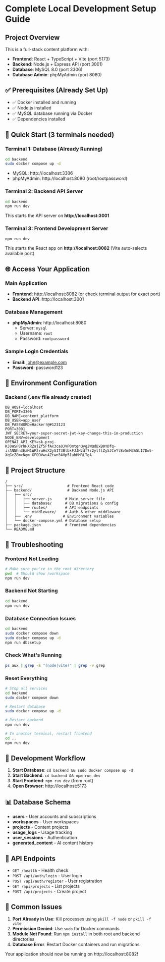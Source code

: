 # Complete Local Development Setup Guide

## Project Overview
This is a full-stack content platform with:
- **Frontend**: React + TypeScript + Vite (port 5173)
- **Backend**: Node.js + Express API (port 3001)
- **Database**: MySQL 8.0 (port 3306)
- **Database Admin**: phpMyAdmin (port 8080)

## ✅ Prerequisites (Already Set Up)
- ✅ Docker installed and running
- ✅ Node.js installed
- ✅ MySQL database running via Docker
- ✅ Dependencies installed

## 🚀 Quick Start (3 terminals needed)

### Terminal 1: Database (Already Running)
```bash
cd backend
sudo docker compose up -d
```
- MySQL: http://localhost:3306
- phpMyAdmin: http://localhost:8080 (root/rootpassword)

### Terminal 2: Backend API Server
```bash
cd backend
npm run dev
```
This starts the API server on **http://localhost:3001**

### Terminal 3: Frontend Development Server
```bash
npm run dev
```
This starts the React app on **http://localhost:8082** (Vite auto-selects available port)

## 🌐 Access Your Application

### Main Application
- **Frontend**: http://localhost:8082 (or check terminal output for exact port)
- **Backend API**: http://localhost:3001

### Database Management
- **phpMyAdmin**: http://localhost:8080
  - Server: `mysql`
  - Username: `root`  
  - Password: `rootpassword`

### Sample Login Credentials
- **Email**: john@example.com
- **Password**: password123

## 🔧 Environment Configuration

### Backend (.env file already created)
```env
DB_HOST=localhost
DB_PORT=3306
DB_NAME=content_platform
DB_USER=app_user
DB_PASSWORD=Hacker!@#123123
PORT=3001
JWT_SECRET=your-super-secret-jwt-key-change-this-in-production
NODE_ENV=development
OPENAI_API_KEY=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
```

## 📁 Project Structure
```
/
├── src/                    # Frontend React code
├── backend/                # Backend Node.js API
│   ├── src/
│   │   ├── server.js      # Main server file
│   │   ├── database/      # DB migrations & config
│   │   ├── routes/        # API endpoints
│   │   └── middleware/    # Auth & other middleware
│   ├── .env              # Environment variables
│   └── docker-compose.yml # Database setup
├── package.json           # Frontend dependencies
└── README.md
```

## 🐛 Troubleshooting

### Frontend Not Loading
```bash
# Make sure you're in the root directory
pwd  # Should show /workspace
npm run dev
```

### Backend Not Starting
```bash
cd backend
npm run dev
```

### Database Connection Issues
```bash
cd backend
sudo docker compose down
sudo docker compose up -d
npm run db:setup
```

### Check What's Running
```bash
ps aux | grep -E "(node|vite)" | grep -v grep
```

### Reset Everything
```bash
# Stop all services
cd backend
sudo docker compose down

# Restart database
sudo docker compose up -d

# Restart backend
npm run dev

# In another terminal, restart frontend
cd ..
npm run dev
```

## 🎯 Development Workflow

1. **Start Database**: `cd backend && sudo docker compose up -d`
2. **Start Backend**: `cd backend && npm run dev`
3. **Start Frontend**: `npm run dev` (from root)
4. **Open Browser**: http://localhost:5173

## 📊 Database Schema
- **users** - User accounts and subscriptions
- **workspaces** - User workspaces
- **projects** - Content projects
- **usage_logs** - Usage tracking
- **user_sessions** - Authentication
- **generated_content** - AI content history

## 🔗 API Endpoints
- `GET /health` - Health check
- `POST /api/auth/login` - User login
- `POST /api/auth/register` - User registration
- `GET /api/projects` - List projects
- `POST /api/projects` - Create project

## 🚨 Common Issues

1. **Port Already in Use**: Kill processes using `pkill -f node` or `pkill -f vite`
2. **Permission Denied**: Use `sudo` for Docker commands
3. **Module Not Found**: Run `npm install` in both root and backend directories
4. **Database Error**: Restart Docker containers and run migrations

Your application should now be running on http://localhost:8082!
